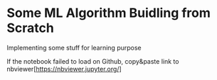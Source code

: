 # Some ML Algorithm Buidling from Scratch

Implementing some stuff for learning purpose

If the notebook failed to load on Github, copy&paste link to nbviewer[https://nbviewer.jupyter.org/]
 
